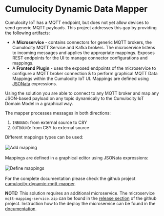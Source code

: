 # Cumulocity Dynamic Data Mapper


Cumulocity IoT has a MQTT endpoint, but does not yet allow devices to send generic MQTT payloads. This project addresses
this gap by providing the following artifacts:

* A **Microservice** - contains connectors for generic MQTT brokers, the Cumulocity MQTT Service and Kafka brokers. The microservice listens to incoming messages and applies the appropriate mappings. Exposes REST endpoints for the UI to manage connector configurations and mappings.
* A **Frontend Plugin** - uses the exposed endpoints of the microservice to configure a MQTT broker connection & to perform 
graphical MQTT Data Mappings within the Cumulocity IoT UI. Mappings are defined using [JSONata](https://jsonata.org/) expressions.  

Using the solution you are able to connect to any MQTT broker and map any JSON-based payload on any topic dynamically to
the Cumulocity IoT Domain Model in a graphical way.

The mapper processes messages in both directions:
1. `INBOUND`: from external source to C8Y
2. `OUTBOUND`: from C8Y to external source

Different mappings types can be used:
<br>
<br>
![Add mapping](image/Dynamic_Mapper_Mapping_Table_Add_Modal.png)
<br>
<br>
Mappings are defined in a graphical editor using JSONata expressions:
<br>
<br>
![Define mappings](image/Dynamic_Mapper_Mapping_Stepper_Substitution_Basic.png)
<br>
<br>
For the complete documentation please check the github project [cumulocity-dynamic-mqtt-mapper](https://github.com/SoftwareAG/cumulocity-dynamic-mqtt-mapper).

**NOTE:** This solution requires an additional microservice. The microservice ```mqtt-mapping-service.zip``` can be found in the [release section](https://github.com/SoftwareAG/cumulocity-dynamic-mqtt-mapper/releases) of the github project. Instruction how to the deploy the microservice can be found in the [documentation](https://github.com/SoftwareAG/cumulocity-dynamic-mqtt-mapper#microservice).